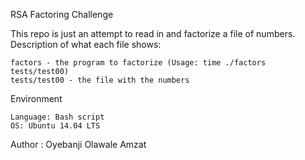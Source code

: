 RSA Factoring Challenge 

This repo is just an attempt to read in and factorize a file of numbers.
Description of what each file shows:

    factors - the program to factorize (Usage: time ./factors tests/test00)
    tests/test00 - the file with the numbers

Environment

    Language: Bash script
    OS: Ubuntu 14.04 LTS

Author : Oyebanji Olawale Amzat
